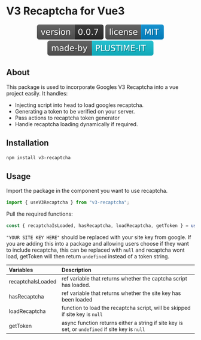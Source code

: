 # V3 Recaptcha for Vue3

<div style="text-align:center">

![Version Badge](./badges/version.svg)
[![License Badge](./badges/license.svg)](LICENSE)
[![Made By](./badges/madeby.svg)](https://plustime.com.au)

</div>

## About

This package is used to incorporate Googles V3 Recaptcha into a vue project easily. It handles:

- Injecting script into head to load googles recaptcha.
- Generating a token to be verified on your server.
- Pass actions to recaptcha token generator
- Handle recaptcha loading dynamically if required.

## Installation

```bash
npm install v3-recaptcha

```

## Usage

Import the package in the component you want to use recaptcha.

```js
import { useV3Recaptcha } from "v3-recaptcha";
```

Pull the required functions:

```js
const { recaptchaIsLoaded, hasRecaptcha, loadRecaptcha, getToken } = useV3Recaptcha("YOUR SITE KEY HERE");
```

`"YOUR SITE KEY HERE"` should be replaced with your site key from google. If you are adding this into a package and allowing users choose if they want to include recaptcha, this can be replaced with `null` and recaptcha wont load, getToken will then return `undefined` instead of a token string.

| Variables         | Description                                                                                     |
| :---------------- | :---------------------------------------------------------------------------------------------- |
| recaptchaIsLoaded | ref variable that returns whether the captcha script has loaded.                                |
| hasRecaptcha      | ref variable that returns whether the site key has been loaded                                  |
| loadRecaptcha     | function to load the recaptcha script, will be skipped if site key is `null `                   |
| getToken          | async function returns either a string if site key is set, or `undefined` if site key is `null` |
